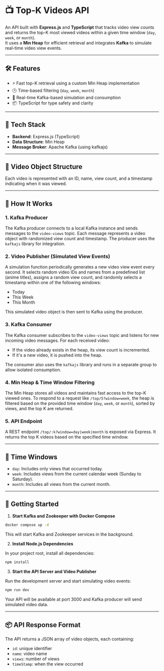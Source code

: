 # 📺 Top-K Videos API

An API built with **Express.js** and **TypeScript** that tracks video view counts and returns the top-K most viewed videos within a given time window (`day`, `week`, or `month`).  
It uses a **Min Heap** for efficient retrieval and integrates **Kafka** to simulate real-time video view events.

---

## 🛠️ Features

- ⚡ Fast top-K retrieval using a custom Min Heap implementation
- 🕒 Time-based filtering (`day`, `week`, `month`)
- 📡 Real-time Kafka-based simulation and consumption
- 📦 TypeScript for type safety and clarity

---

## 🧱 Tech Stack

- **Backend**: Express.js (TypeScript)
- **Data Structure**: Min Heap
- **Message Broker**: Apache Kafka (using kafkajs)

---

## 🧩 Video Object Structure

Each video is represented with an ID, name, view count, and a timestamp indicating when it was viewed.

---

## 🧠 How It Works

### 1. Kafka Producer

The Kafka producer connects to a local Kafka instance and sends messages to the `video-views` topic. Each message represents a video object with randomized view count and timestamp. The producer uses the `kafkajs` library for integration.

### 2. Video Publisher (Simulated View Events)

A simulation function periodically generates a new video view event every second. It selects random video IDs and names from a predefined list (anime titles), assigns a random view count, and randomly selects a timestamp within one of the following windows:

- Today
- This Week
- This Month

This simulated video object is then sent to Kafka using the producer.

### 3. Kafka Consumer

The Kafka consumer subscribes to the `video-views` topic and listens for new incoming video messages. For each received video:

- If the video already exists in the heap, its view count is incremented.
- If it's a new video, it is pushed into the heap.

The consumer also uses the `kafkajs` library and runs in a separate group to allow isolated consumption.

### 4. Min Heap & Time Window Filtering

The Min Heap stores all videos and maintains fast access to the top-K viewed ones. To respond to a request like `/top/5?window=week`, the heap is filtered based on the provided time window (`day`, `week`, or `month`), sorted by views, and the top K are returned.

### 5. API Endpoint

A REST endpoint `/top/:k?window=day|week|month` is exposed via Express. It returns the top K videos based on the specified time window.

---

## 🔁 Time Windows

- `day`: Includes only views that occurred today.
- `week`: Includes views from the current calendar week (Sunday to Saturday).
- `month`: Includes all views from the current month.

---

## 🚀 Getting Started

1. **Start Kafka and Zookeeper with Docker Compose**

```bash
docker compose up -d
```

This will start Kafka and Zookeeper services in the background.

2. **Install Node.js Dependencies**

In your project root, install all dependencies:

```bash
npm install
```

3. **Start the API Server and Video Publisher**

Run the development server and start simulating video events:

```bash
npm run dev
```

Your API will be available at port 3000 and Kafka producer will send simulated video data.

---

## 📦 API Response Format

The API returns a JSON array of video objects, each containing:

- `id`: unique identifier
- `name`: video name
- `views`: number of views
- `timeStamp`: when the view occurred
